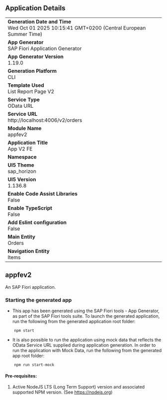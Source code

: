 ## Application Details
|               |
| ------------- |
|**Generation Date and Time**<br>Wed Oct 01 2025 10:15:41 GMT+0200 (Central European Summer Time)|
|**App Generator**<br>SAP Fiori Application Generator|
|**App Generator Version**<br>1.19.0|
|**Generation Platform**<br>CLI|
|**Template Used**<br>List Report Page V2|
|**Service Type**<br>OData URL|
|**Service URL**<br>http://localhost:4006/v2/orders|
|**Module Name**<br>appfev2|
|**Application Title**<br>App V2 FE|
|**Namespace**<br>|
|**UI5 Theme**<br>sap_horizon|
|**UI5 Version**<br>1.136.8|
|**Enable Code Assist Libraries**<br>False|
|**Enable TypeScript**<br>False|
|**Add Eslint configuration**<br>False|
|**Main Entity**<br>Orders|
|**Navigation Entity**<br>Items|

## appfev2

An SAP Fiori application.

### Starting the generated app

-   This app has been generated using the SAP Fiori tools - App Generator, as part of the SAP Fiori tools suite.  To launch the generated application, run the following from the generated application root folder:

```
    npm start
```

- It is also possible to run the application using mock data that reflects the OData Service URL supplied during application generation.  In order to run the application with Mock Data, run the following from the generated app root folder:

```
    npm run start-mock
```

#### Pre-requisites:

1. Active NodeJS LTS (Long Term Support) version and associated supported NPM version.  (See https://nodejs.org)


